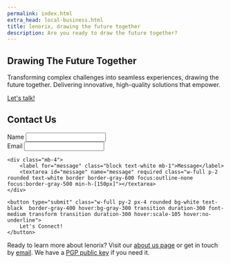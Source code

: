 ```yaml
---
permalink: index.html
extra_head: local-business.html
title: lenorix, drawing the future together
description: Are you ready to draw the future together?
---
```


<section class="relative w-screen left-1/2 transform -translate-x-1/2 h-screen bg-cover bg-bottom vignette p-4" style="background-image: url('{{ "/assets/img/hero.webp?v=" | append: site.github.build_revision | relative_url }}');">
  <article class="absolute inset-0 flex flex-col items-center justify-center px-3">
    <h2 class="text-5xl font-bold text-white text-center">Drawing The Future Together</h2>
    <p class="mt-4 text-xl text-white max-w-2xl text-center">Transforming complex challenges into seamless experiences, drawing the future together. Delivering innovative, high-quality solutions that empower.</p>
    <a href="#contact-us" class="rotation-shake inline-block bg-white text-black border border-gray-300 hover:bg-gray-100 py-2 px-4 mt-6 rounded transition duration-300 font-medium transform transition duration-300 hover:scale-105 hover:no-underline">Let's talk!</a>
  </article>
</section>

## Contact Us

<form action="https://fabform.io/f/KQ0OPQs" method="post" class="p-2 m-2 rounded border-gray-500 shadow-lg max-w-md mx-auto">
    <div class="mb-4 md:flex md:space-x-4">
        <div class="md:w-1/2 sm:mb-4 xs:mb-4">
            <label for="name" class="block text-white mb-1">Name</label>
            <input id="name" name="name" type="text" required class="w-full p-2 rounded text-white border border-gray-600 focus:outline-none focus:border-gray-500">
        </div>
        <div class="md:w-1/2">
            <label for="email" class="block text-white mb-1">Email</label>
            <input id="email" name="email" type="email" required class="w-full p-2 rounded text-white border border-gray-600 focus:outline-none focus:border-gray-500">
        </div>
    </div>

    <div class="mb-4">
        <label for="message" class="block text-white mb-1">Message</label>
        <textarea id="message" name="message" required class="w-full p-2 rounded text-white border border-gray-600 focus:outline-none focus:border-gray-500 min-h-[150px]"></textarea>
    </div>

    <button type="submit" class="w-full py-2 px-4 rounded bg-white text-black  border-gray-400 hover:bg-gray-300 transition duration-300 font-medium transform transition duration-300 hover:scale-105 hover:no-underline">
        Let's Connect!
    </button>
</form>

Ready to learn more about lenorix? Visit our [about us page](./about-lenorix-sl-cif-spain) or get in touch by [email](mailto:contact@lenorix.com). We have a [PGP public key](./public-key) if you need it.
